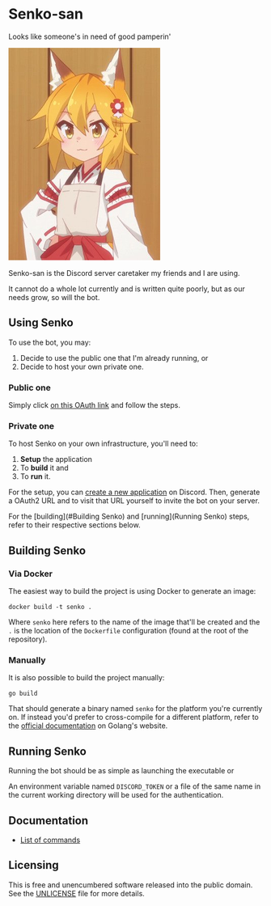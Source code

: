 # Senko-san

Looks like someone's in need of good pamperin'

![senko](docs/senko.jpg)

Senko-san is the Discord server caretaker my friends and I are using.

It cannot do a whole lot currently and is written quite poorly, but as our needs grow, so will the bot.

## Using Senko

To use the bot, you may:

1. Decide to use the public one that I'm already running, or
2. Decide to host your own private one.

### Public one

Simply click [on this OAuth link](https://discordapp.com/api/oauth2/authorize?client_id=348235222615195662&permissions=51200&scope=bot) and follow the steps.

### Private one

To host Senko on your own infrastructure, you'll need to:

1. **Setup** the application
2. To **build** it and
3. To **run** it.

For the setup, you can [create a new application](https://discordapp.com/developers/applications) on Discord. Then, generate a OAuth2 URL and to visit that URL yourself to invite the bot on your server.

For the [building](#Building Senko) and [running](Running Senko) steps, refer to their respective sections below.

## Building Senko

### Via Docker

The easiest way to build the project is using Docker to generate an image:

    docker build -t senko .

Where `senko` here refers to the name of the image that'll be created and the `.` is the location of the
`Dockerfile` configuration (found at the root of the repository).

### Manually

It is also possible to build the project manually:

    go build

That should generate a binary named `senko` for the platform you're currently on. If instead you'd prefer to
cross-compile for a different platform, refer to the [official documentation](https://golang.org/doc/install/source#environment) on Golang's website.

## Running Senko

Running the bot should be as simple as launching the executable or 

An environment variable named `DISCORD_TOKEN` or a file of the same name in the current working directory will be used for the authentication.

## Documentation

* [List of commands](docs/commands.md)

## Licensing

This is free and unencumbered software released into the public domain.  
See the [UNLICENSE](UNLICENSE) file for more details.